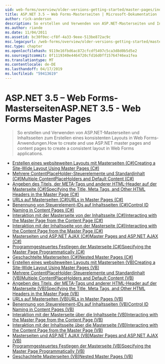 ```yaml
---
uid: web-forms/overview/older-versions-getting-started/master-pages/index
title: ASP.NET 3.5 – Web Forms-Masterseiten | Microsoft-Dokumentation
author: rick-anderson
description: So erstellen und Verwenden von ASP.NET-Masterseiten und Inhaltsseiten zum Erstellen eines konsistenten Layouts in Web Forms-Anwendungen.
ms.author: riande
ms.date: 11/04/2011
ms.assetid: bc30f0ec-cf8f-4a33-9eee-513be872ac9c
msc.legacyurl: /web-forms/overview/older-versions-getting-started/master-pages
msc.type: chapter
ms.openlocfilehash: 9119e16fbd6ac872cfcdf5497c5ca3d8d0b5d5e2
ms.sourcegitcommit: 0f1119340e4464720cfd16d0ff15764746ea1fea
ms.translationtype: MT
ms.contentlocale: de-DE
ms.lasthandoff: 04/17/2019
ms.locfileid: "59413619"
---
```

# <a name="aspnet-35---web-forms-master-pages"></a><span data-ttu-id="5afbc-103">ASP.NET 3.5 – Web Forms-Masterseiten</span><span class="sxs-lookup"><span data-stu-id="5afbc-103">ASP.NET 3.5 - Web Forms Master Pages</span></span>

> <span data-ttu-id="5afbc-104">So erstellen und Verwenden von ASP.NET-Masterseiten und Inhaltsseiten zum Erstellen eines konsistenten Layouts in Web Forms-Anwendungen.</span><span class="sxs-lookup"><span data-stu-id="5afbc-104">How to create and use ASP.NET master pages and content pages to create a consistent layout in Web Forms applications.</span></span>


- [<span data-ttu-id="5afbc-105">Erstellen eines websiteweiten Layouts mit Masterseiten (C#)</span><span class="sxs-lookup"><span data-stu-id="5afbc-105">Creating a Site-Wide Layout Using Master Pages (C#)</span></span>](creating-a-site-wide-layout-using-master-pages-cs.md)
- [<span data-ttu-id="5afbc-106">Mehrere ContentPlaceHolder-Steuerelemente und Standardinhalt (C#)</span><span class="sxs-lookup"><span data-stu-id="5afbc-106">Multiple ContentPlaceHolders and Default Content (C#)</span></span>](multiple-contentplaceholders-and-default-content-cs.md)
- [<span data-ttu-id="5afbc-107">Angeben des Titels, der META-Tags und anderer HTML-Header auf der Masterseite (C#)</span><span class="sxs-lookup"><span data-stu-id="5afbc-107">Specifying the Title, Meta Tags, and Other HTML Headers in the Master Page (C#)</span></span>](specifying-the-title-meta-tags-and-other-html-headers-in-the-master-page-cs.md)
- [<span data-ttu-id="5afbc-108">URLs auf Masterseiten (C#)</span><span class="sxs-lookup"><span data-stu-id="5afbc-108">URLs in Master Pages (C#)</span></span>](urls-in-master-pages-cs.md)
- [<span data-ttu-id="5afbc-109">Benennung von Steuerelement-IDs auf Inhaltsseiten (C#)</span><span class="sxs-lookup"><span data-stu-id="5afbc-109">Control ID Naming in Content Pages (C#)</span></span>](control-id-naming-in-content-pages-cs.md)
- [<span data-ttu-id="5afbc-110">Interaktion mit der Masterseite von der Inhaltsseite (C#)</span><span class="sxs-lookup"><span data-stu-id="5afbc-110">Interacting with the Master Page from the Content Page (C#)</span></span>](interacting-with-the-master-page-from-the-content-page-cs.md)
- [<span data-ttu-id="5afbc-111">Interaktion mit der Inhaltsseite von der Masterseite (C#)</span><span class="sxs-lookup"><span data-stu-id="5afbc-111">Interacting with the Content Page from the Master Page (C#)</span></span>](interacting-with-the-content-page-from-the-master-page-cs.md)
- [<span data-ttu-id="5afbc-112">Masterseiten und ASP.NET AJAX (C#)</span><span class="sxs-lookup"><span data-stu-id="5afbc-112">Master Pages and ASP.NET AJAX (C#)</span></span>](master-pages-and-asp-net-ajax-cs.md)
- [<span data-ttu-id="5afbc-113">Programmgesteuertes Festlegen der Masterseite (C#)</span><span class="sxs-lookup"><span data-stu-id="5afbc-113">Specifying the Master Page Programmatically (C#)</span></span>](specifying-the-master-page-programmatically-cs.md)
- [<span data-ttu-id="5afbc-114">Geschachtelte Masterseiten (C#)</span><span class="sxs-lookup"><span data-stu-id="5afbc-114">Nested Master Pages (C#)</span></span>](nested-master-pages-cs.md)
- [<span data-ttu-id="5afbc-115">Erstellen eines websiteweiten Layouts mit Masterseiten (VB)</span><span class="sxs-lookup"><span data-stu-id="5afbc-115">Creating a Site-Wide Layout Using Master Pages (VB)</span></span>](creating-a-site-wide-layout-using-master-pages-vb.md)
- [<span data-ttu-id="5afbc-116">Mehrere ContentPlaceHolder-Steuerelemente und Standardinhalt (VB)</span><span class="sxs-lookup"><span data-stu-id="5afbc-116">Multiple ContentPlaceHolders and Default Content (VB)</span></span>](multiple-contentplaceholders-and-default-content-vb.md)
- [<span data-ttu-id="5afbc-117">Angeben des Titels, der META-Tags und anderer HTML-Header auf der Masterseite (VB)</span><span class="sxs-lookup"><span data-stu-id="5afbc-117">Specifying the Title, Meta Tags, and Other HTML Headers in the Master Page (VB)</span></span>](specifying-the-title-meta-tags-and-other-html-headers-in-the-master-page-vb.md)
- [<span data-ttu-id="5afbc-118">URLs auf Masterseiten (VB)</span><span class="sxs-lookup"><span data-stu-id="5afbc-118">URLs in Master Pages (VB)</span></span>](urls-in-master-pages-vb.md)
- [<span data-ttu-id="5afbc-119">Benennung von Steuerelement-IDs auf Inhaltsseiten (VB)</span><span class="sxs-lookup"><span data-stu-id="5afbc-119">Control ID Naming in Content Pages (VB)</span></span>](control-id-naming-in-content-pages-vb.md)
- [<span data-ttu-id="5afbc-120">Interaktion mit der Masterseite über die Inhaltsseite (VB)</span><span class="sxs-lookup"><span data-stu-id="5afbc-120">Interacting with the Master Page from the Content Page (VB)</span></span>](interacting-with-the-master-page-from-the-content-page-vb.md)
- [<span data-ttu-id="5afbc-121">Interaktion mit der Inhaltsseite über die Masterseite (VB)</span><span class="sxs-lookup"><span data-stu-id="5afbc-121">Interacting with the Content Page from the Master Page (VB)</span></span>](interacting-with-the-content-page-from-the-master-page-vb.md)
- [<span data-ttu-id="5afbc-122">Masterseiten und ASP.NET AJAX (VB)</span><span class="sxs-lookup"><span data-stu-id="5afbc-122">Master Pages and ASP.NET AJAX (VB)</span></span>](master-pages-and-asp-net-ajax-vb.md)
- [<span data-ttu-id="5afbc-123">Programmgesteuertes Festlegen der Masterseite (VB)</span><span class="sxs-lookup"><span data-stu-id="5afbc-123">Specifying the Master Page Programmatically (VB)</span></span>](specifying-the-master-page-programmatically-vb.md)
- [<span data-ttu-id="5afbc-124">Geschachtelte Masterseiten (VB)</span><span class="sxs-lookup"><span data-stu-id="5afbc-124">Nested Master Pages (VB)</span></span>](nested-master-pages-vb.md)
